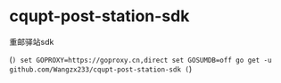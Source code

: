 # cqupt-post-station-sdk
重邮驿站sdk

(```)
set GOPROXY=https://goproxy.cn,direct
set GOSUMDB=off
go get -u github.com/Wangzx233/cqupt-post-station-sdk
(```)
